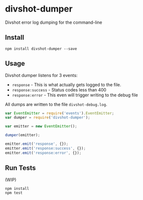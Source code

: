 # divshot-dumper

Divshot error log dumping for the command-line

## Install

```
npm install divshot-dumper --save
```

## Usage

Divshot dumper listens for 3 events:

* `response` - This is what actually gets logged to the file.
* `response:success` - Status codes less than 400
* `response:error` - This even will trigger writing to the debug file

All dumps are written to the file `divshot-debug.log`.

```js
var EventEmitter = require('events').EventEmitter;
var dumper = require('divshot-dumper');

var emitter = new EventEmitter();

dumper(emitter);

emitter.emit('response', {});
emitter.emit('response:success', {});
emitter.emit('response:error', {});
```

## Run Tests

(WIP)

```
npm install
npm test
```


